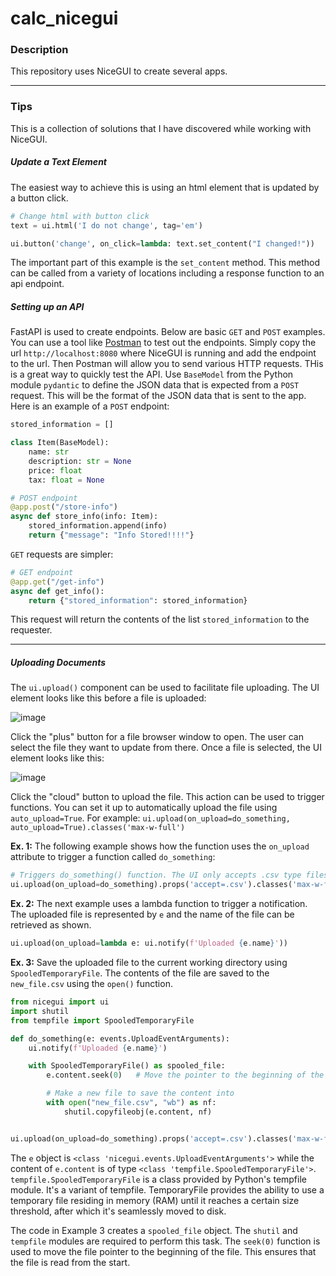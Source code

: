 # calc_nicegui

### Description
This repository uses NiceGUI to create several apps.

---
### Tips
This is a collection of solutions that I have discovered while working with NiceGUI.
##### Update a Text Element
The easiest way to achieve this is using an html element that is updated by a button click.
```python
# Change html with button click
text = ui.html('I do not change', tag='em')

ui.button('change', on_click=lambda: text.set_content("I changed!"))
```
The important part of this example is the `set_content` method. This method can be called from a variety of locations including a response function to an api endpoint.

##### Setting up an API
FastAPI is used to create endpoints. Below are basic `GET` and `POST` examples. You can use a tool like [Postman](https://www.postman.com/) to test out the endpoints. Simply copy the url `http://localhost:8080` where NiceGUI is running and add the endpoint to the url. Then Postman will allow you to send various HTTP requests. THis is a great way to quickly test the API. Use `BaseModel` from the Python module `pydantic` to define the JSON data that is expected from a `POST` request. This will be the format of the JSON data that is sent to the app. Here is an example of a `POST` endpoint:
```python
stored_information = []

class Item(BaseModel):
    name: str
    description: str = None
    price: float
    tax: float = None

# POST endpoint
@app.post("/store-info")
async def store_info(info: Item):
    stored_information.append(info)
    return {"message": "Info Stored!!!!"}
```
`GET` requests are simpler:
```python
# GET endpoint
@app.get("/get-info")
async def get_info():
    return {"stored_information": stored_information}
```
This request will return the contents of the list `stored_information` to the requester.

---
##### Uploading Documents
The `ui.upload()` component can be used to facilitate file uploading. The UI element looks like this before a file is uploaded:

![image](https://github.com/jmart5/calc_nicegui/assets/93228623/39bfdfe1-dc40-434f-80e5-da7c91f07c29)

Click the "plus" button for a file browser window to open. The user can select the file they want to update from there. Once a file is selected, the UI element looks like this: 

![image](https://github.com/jmart5/calc_nicegui/assets/93228623/c1d6228f-9c26-49b4-be03-23ee36c822a5)

Click the "cloud" button to upload the file. This action can be used to trigger functions. You can set it up to automatically upload the file using `auto_upload=True`.  For example: `ui.upload(on_upload=do_something, auto_upload=True).classes('max-w-full')`

**Ex. 1:** The following example shows how the function uses the `on_upload` attribute to trigger a function called `do_something`:
```python
# Triggers do_something() function. The UI only accepts .csv type files. 
ui.upload(on_upload=do_something).props('accept=.csv').classes('max-w-full')
```
**Ex. 2:** The next example uses a lambda function to trigger a notification. The uploaded file is represented by `e` and the name of the file can be retrieved as shown. 
```python
ui.upload(on_upload=lambda e: ui.notify(f'Uploaded {e.name}'))
```

**Ex. 3:** Save the uploaded file to the current working directory using `SpooledTemporaryFile`. The contents of the file are saved to the `new_file.csv` using the `open()` function.
```python
from nicegui import ui
import shutil
from tempfile import SpooledTemporaryFile

def do_something(e: events.UploadEventArguments):
    ui.notify(f'Uploaded {e.name}')

    with SpooledTemporaryFile() as spooled_file:
        e.content.seek(0)   # Move the pointer to the beginning of the file

        # Make a new file to save the content into
        with open("new_file.csv", "wb") as nf:
            shutil.copyfileobj(e.content, nf)


ui.upload(on_upload=do_something).props('accept=.csv').classes('max-w-full')
```
The `e` object is `<class 'nicegui.events.UploadEventArguments'>` while the content of `e.content` is of type `<class 'tempfile.SpooledTemporaryFile'>`. `tempfile.SpooledTemporaryFile` is a class provided by Python's tempfile module. It's a variant of tempfile. TemporaryFile provides the ability to use a temporary file residing in memory (RAM) until it reaches a certain size threshold, after which it's seamlessly moved to disk. 

The code in Example 3 creates a `spooled_file` object. The `shutil` and `tempfile` modules are required to perform this task. The `seek(0)` function is used to move the file pointer to the beginning of the file. This ensures that the file is read from the start. 

